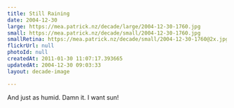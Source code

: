 ```yaml
---
title: Still Raining
date: 2004-12-30
large: https://mea.patrick.nz/decade/large/2004-12-30-1760.jpg
small: https://mea.patrick.nz/decade/small/2004-12-30-1760.jpg
smallRetina: https://mea.patrick.nz/decade/small/2004-12-30-1760@2x.jpg
flickrUrl: null
photoId: null
createdAt: 2011-01-30 11:07:17.393665
updatedAt: 2004-12-30 09:03:33
layout: decade-image

---
```

And just as humid. Damn it. I want sun!
